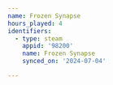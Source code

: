 ```yaml
---
name: Frozen Synapse
hours_played: 4
identifiers:
  - type: steam
    appid: '98200'
    name: Frozen Synapse
    synced_on: '2024-07-04'

---
```

